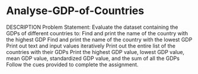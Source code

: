 # Analyse-GDP-of-Countries
DESCRIPTION  Problem Statement: Evaluate the dataset containing the GDPs of different countries to:  Find and print the name of the country with the highest GDP Find and print the name of the country with the lowest GDP Print out text and input values iteratively Print out the entire list of the countries with their GDPs Print the highest GDP value, lowest GDP value, mean GDP value, standardized GDP value, and the sum of all the GDPs Follow the cues provided to complete the assignment.
